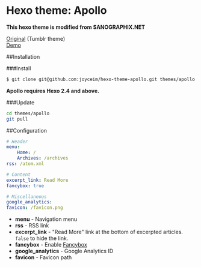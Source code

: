 Hexo theme: Apollo
=================

**This hexo theme is modified from SANOGRAPHIX.NET**

[Original](https://github.com/sanographix/tumblr/tree/master/apollo) (Tumblr theme)  
[Demo](http://joyceim.github.io/)


##Installation

###Install

``` bash
$ git clone git@github.com:joyceim/hexo-theme-apollo.git themes/apollo
```

**Apollo requires Hexo 2.4 and above.**

###Update

``` bash
cd themes/apollo
git pull
```

##Configuration

``` yml
# Header
menu:
    Home: /
    Archives: /archives
rss: /atom.xml

# Content
excerpt_link: Read More
fancybox: true

# Miscellaneous
google_analytics:
favicon: /favicon.png
```

- **menu** - Navigation menu
- **rss** - RSS link
- **excerpt_link** - "Read More" link at the bottom of excerpted articles. `false` to hide the link.
- **fancybox** - Enable [Fancybox](http://fancyapps.com/fancybox/)
- **google_analytics** - Google Analytics ID
- **favicon** - Favicon path
